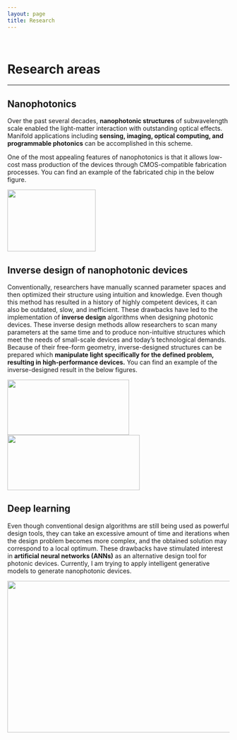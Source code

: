 ```yaml
---
layout: page
title: Research
---
```


<br/>

# Research areas

---

## Nanophotonics

Over the past several decades, **nanophotonic structures** of subwavelength scale enabled the light-matter interaction with outstanding optical effects. Manifold applications including **sensing, imaging, optical computing, and programmable photonics** can be accomplished in this scheme.

One of the most appealing features of nanophotonics is that it allows low-cost mass production of the devices through CMOS-compatible fabrication processes. You can find an example of the fabricated chip in the below figure.

<img src="https://junhyeongkim-kor.github.io/assets/img/nano.jpg"  width="200" height="140"/>

## Inverse design of nanophotonic devices

Conventionally, researchers have manually scanned parameter spaces and then optimized their structure using intuition and knowledge. Even though this method has resulted in a history of highly competent devices, it can also be outdated, slow, and inefficient. These drawbacks have led to the implementation of **inverse design** algorithms when designing photonic devices. These inverse design methods allow researchers to scan many parameters at the same time and to produce non-intuitive structures which meet the needs of small-scale devices and today’s technological demands. Because of their free-form geometry, inverse-designed structures can be prepared which **manipulate light specifically for the defined problem, resulting in high-performance devices.** You can find an example of the inverse-designed result in the below figures.

<img src="https://junhyeongkim-kor.github.io/assets/img/Inv.JPG"  width="276" height="125"/> <img src="https://junhyeongkim-kor.github.io/assets/img/Inv2.JPG"  width="300" height="125"/>

## Deep learning

Even though conventional design algorithms are still being used as powerful design tools, they can take an excessive amount of time and iterations when the design problem becomes more complex, and the obtained solution may correspond to a local optimum. These drawbacks have stimulated interest in **artificial neural networks (ANNs)** as an alternative design tool for photonic devices. Currently, I am trying to apply intelligent generative models to generate nanophotonic devices.

<img src="https://junhyeongkim-kor.github.io/assets/img/deep.JPG"  width="542" height="343"/>
